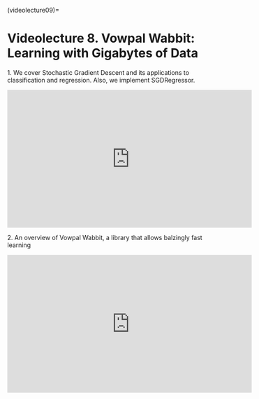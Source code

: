 (videolecture09)=

# Videolecture 8. Vowpal Wabbit: Learning with Gigabytes of Data

1\. We cover Stochastic Gradient Descent and its applications to classification and regression. Also, we implement SGDRegressor.

<p align="center"><iframe width="560" height="315" style='' src="https://www.youtube.com/embed/EUSXbdzaQE8" title="YouTube video player" frameborder="0" allow="accelerometer; autoplay; clipboard-write; encrypted-media; gyroscope; picture-in-picture" allowfullscreen></iframe></p>


2\. An overview of Vowpal Wabbit, a library that allows balzingly fast learning

<p align="center"><iframe width="560" height="315" style='' src="https://www.youtube.com/embed/gyCjancgR9U" title="YouTube video player" frameborder="0" allow="accelerometer; autoplay; clipboard-write; encrypted-media; gyroscope; picture-in-picture" allowfullscreen></iframe></p>
